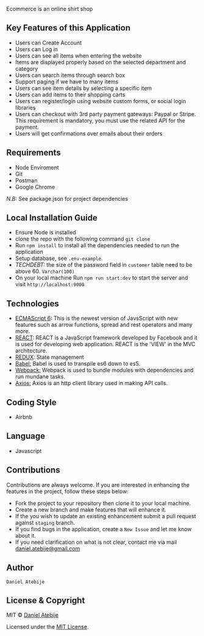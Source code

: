 Ecommerce is an online shirt shop
## Key Features of this Application
+ Users can Create Account
+ Users can Log in
+ Users can see all items when entering the website
+ Items are displayed properly based on the selected department and category
+ Users can search items through search box
+ Support paging if we have to many items
+ Users can see item details by selecting a specific item
+ Users can add items to their shopping carts
+ Users can register/login using website custom forms, or social login libraries
+ Users can checkout with 3rd party payment gateways: Paypal or Stripe. This requirement is mandatory, you must use the related API for the payment.
+ Users will get confirmations over emails about their orders


## Requirements
+ Node Enviroment 
+ Git 
+ Postman
+ Google Chrome

*N.B:* See package.json for project dependencies

## Local Installation Guide
* Ensure Node is installed
* clone the repo with the following command `git clone`
* Run `npm install` to install all the dependencies needed to run the application
* Setup database, see `.env-example`. 
* *TECHDEBT:* the size of the password field in `customer` table need to be above 60. `Varchar(100)`
* On your local machine Run `npm run start:dev` to start the server and visit `http://localhost:9000`

## Technologies
 * [ECMAScript 6](http://es6-features.org/): This is the newest version of JavsScript with new features such as arrow functions, spread and rest operators and many more.
 * [REACT](https://facebook.github.io/react/): REACT is a JavaScript framework developed by Facebook and it is used for developing web application. REACT is the 'VIEW' in the MVC architecture.
 * [REDUX](https://redux.js.org/): State management
 * [Babel:](https://babeljs.io/)  Babel is used to transpile es6 down to es5.
 * [Webpack:](https://webpack.github.io/docs/what-is-webpack.html)  Webpack is used to bundle modules with dependencies and run mundane tasks.
 * [Axios:](https://www.npmjs.com/package/axios)  Axios is an http client library used in making API calls.

 ## Coding Style
- Airbnb 

## Language
- Javascript
## Contributions
 Contributions are always welcome. If you are interested in enhancing the features in the project, follow these steps below:
 + Fork the project to your repository then clone it to your local machine.
 + Create a new branch and make features that will enhance it.
 + If the you wish to update an existing enhancement submit a pull request against `staging` branch.
 + If you find bugs in the application, create a `New Issue` and let me know about it.
 + If you need clarification on what is not clear, contact me via mail [daniel.atebije@gmail.com](mailto:daniel.atebije@gmail.com)

## Author
    Daniel Atebije

## License & Copyright
MIT © [Daniel Atebije](https://github.com/Dannytebj)

Licensed under the [MIT License](LICENSE).

